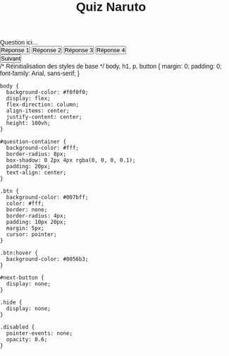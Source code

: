 <!DOCTYPE html>
<html lang="en">
<head>
<meta charset="UTF-8">
<meta name="viewport" content="width=device-width, initial-scale=1.0">
<title>Quiz Naruto Shippuden</title>
<style>
 /* Réinitialisation des styles de base */
body, h1, p, button {
  margin: 0;
  padding: 0;
  font-family: Arial, sans-serif;
}

body {
  background-color: #f0f0f0;
  display: flex;
  flex-direction: column;
  align-items: center;
  justify-content: center;
  height: 100vh;
}

#question-container {
  background-color: #fff;
  border-radius: 8px;
  box-shadow: 0 2px 4px rgba(0, 0, 0, 0.1);
  padding: 20px;
  text-align: center;
}

.btn {
  background-color: #007bff;
  color: #fff;
  border: none;
  border-radius: 4px;
  padding: 10px 20px;
  margin: 5px;
  cursor: pointer;
}

.btn:hover {
  background-color: #0056b3;
}

#next-button {
  display: none;
}

.hide {
  display: none;
}

.disabled {
  pointer-events: none;
  opacity: 0.6;
}

</style>
</head>
<body>
  <header>
    <h1>Quiz Naruto</h1>
  </header>
  <main>
    <div id="question-container">
      <p id="question">Question ici...</p>
      <div id="answer-buttons" class="btn-container">
        <button class="btn">Réponse 1</button>
        <button class="btn">Réponse 2</button>
        <button class="btn">Réponse 3</button>
        <button class="btn">Réponse 4</button>
      </div>
    </div>
    <button id="next-button" class="btn">Suivant</button>
  </main>
  <footer>
    /* Réinitialisation des styles de base */
    body, h1, p, button {
      margin: 0;
      padding: 0;
      font-family: Arial, sans-serif;
    }
    
    body {
      background-color: #f0f0f0;
      display: flex;
      flex-direction: column;
      align-items: center;
      justify-content: center;
      height: 100vh;
    }
    
    #question-container {
      background-color: #fff;
      border-radius: 8px;
      box-shadow: 0 2px 4px rgba(0, 0, 0, 0.1);
      padding: 20px;
      text-align: center;
    }
    
    .btn {
      background-color: #007bff;
      color: #fff;
      border: none;
      border-radius: 4px;
      padding: 10px 20px;
      margin: 5px;
      cursor: pointer;
    }
    
    .btn:hover {
      background-color: #0056b3;
    }
    
    #next-button {
      display: none;
    }
    
    .hide {
      display: none;
    }
    
    .disabled {
      pointer-events: none;
      opacity: 0.6;
    }
        
  </footer>
  <script>
    const questions = [
  {
    question: "Comment est mort Tobirama ?",
    answers: [
      { text: "Contre des brigants tres forts", correct: true },
      { text: "En se faisant poignarder par Danzô", correct: false },
      { text: "Le village de Konoha à fait une rébélion contre lui", correct: false },
      { text: "Contre Madara", correct: false }
    ]
  },
  {
    question: "Quel est le vrai nom de Yamato ?",
    answers: [
      { text: "Yamato", correct: false },
      { text: "Tenzô", correct: true },
      { text: "Tanzo", correct: false },
      { text: "Yamito", correct: false }
    ]
  },
  {
    question: "Qui est l'Hokage 4ème du nom ?",
    answer: [
        { text: "Tsunade", correct: false },
        { text: "Minato", correct: true },
        { text: "Hiruzen", correct: false },
        { text: "Hashirama", correct: false },
  },
  {
    question: "Quel est le vrai nom de Kyuubi ?"
    answer: [
        { text: "Kurama", correct: true },
        { text: "Matatabi", correct: false },
        { text: "Gyuki", correct: false },
        { text: "Saiken", correct: false },

  },
  {
    question: "Quel est le nom de la Mizukage n°4 ?"
    answer: [
    { text: "Mai Terumi", correct: false },
    { text: "Mei Tarumi", correct: false },
    { text: "Mei Teruashi", correct: false },
    { text: "Mei Terumi", correct: true },
];

const questionContainer = document.getElementById("question-container");
const questionElement = document.getElementById("question");
const answerButtons = document.getElementById("answer-buttons");
const nextButton = document.getElementById("next-button");

let currentQuestionIndex = 0;

function showQuestion(question) {
  questionElement.innerText = question.question;
  answerButtons.innerHTML = "";
  question.answers.forEach(answer => {
    const button = document.createElement("button");
    button.innerText = answer.text;
    button.classList.add("btn");
    button.addEventListener("click", () => selectAnswer(answer));
    answerButtons.appendChild(button);
  });
}

function selectAnswer(answer) {
  const isCorrect = answer.correct;
  if (isCorrect) {
    // Ajoutez ici le code pour gérer la réponse correcte
  }
  nextButton.classList.remove("hide");
  answerButtons.classList.add("disabled");
}

function nextQuestion() {
  currentQuestionIndex++;
  if (currentQuestionIndex < questions.length) {
    showQuestion(questions[currentQuestionIndex]);
    nextButton.classList.add("hide");
    answerButtons.classList.remove("disabled");
  } else {
    // Toutes les questions ont été posées, vous pouvez gérer le résultat final ici
  }
}

nextButton.addEventListener("click", nextQuestion);

showQuestion(questions[currentQuestionIndex]);

  </script>
</body>
</html>
